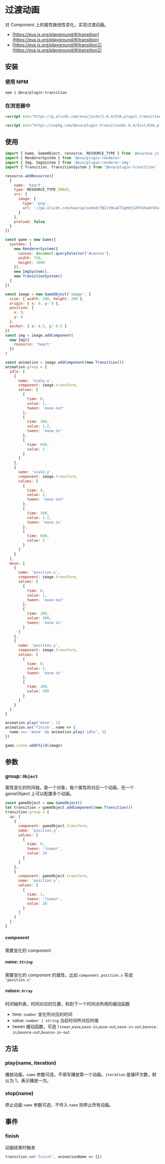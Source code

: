 # 过渡动画

对 Component 上的属性做线性变化，实现过渡动画。

- [https://eva.js.org/playground/#/transition](https://eva.js.org/playground/#/transition)
- [https://eva.js.org/playground/#/transition2](https://eva.js.org/playground/#/transition2)

## 安装

### 使用 NPM
```bash
npm i @eva/plugin-transition
```

### 在浏览器中
```html
<script src="https://g.alicdn.com/eva/jscdn/1.0.4/EVA.plugin.transition.min.js"></script>

<script src="https://unpkg.com/@eva/plugin-transition@1.0.4/dist/EVA.plugin.transition.min.js"></script>
```

## 使用

```js
import { Game, GameObject, resource, RESOURCE_TYPE } from '@eva/eva.js'
import { RendererSystem } from '@eva/plugin-renderer'
import { Img, ImgSystem } from '@eva/plugin-renderer-img'
import { Transition, TransitionSystem } from '@eva/plugin-transition'

resource.addResource([
  {
    name: 'heart',
    type: RESOURCE_TYPE.IMAGE,
    src: {
      image: {
        type: 'png',
        url: '//gw.alicdn.com/bao/uploaded/TB1lVHuaET1gK0jSZFhXXaAtVXa-200-200.png'
      }
    },
    preload: false
  }
])

const game = new Game({
  systems: [
    new RendererSystem({
      canvas: document.querySelector('#canvas'),
      width: 750,
      height: 1000
    }),
    new ImgSystem(),
    new TransitionSystem()
  ]
})

const image = new GameObject('image', {
  size: { width: 200, height: 200 },
  origin: { x: 0, y: 0 },
  position: {
    x: 0,
    y: 0
  },
  anchor: { x: 0.5, y: 0.5 }
})
const img = image.addComponent(
  new Img({
    resource: 'heart'
  })
)

const animation = image.addComponent(new Transition())
animation.group = {
  idle: [
    {
      name: 'scale.x',
      component: image.transform,
      values: [
        {
          time: 0,
          value: 1,
          tween: 'ease-out'
        },
        {
          time: 300,
          value: 1.2,
          tween: 'ease-in'
        },
        {
          time: 600,
          value: 1
        }
      ]
    },
    {
      name: 'scale.y',
      component: image.transform,
      values: [
        {
          time: 0,
          value: 1,
          tween: 'ease-out'
        },
        {
          time: 300,
          value: 1.2,
          tween: 'ease-in'
        },
        {
          time: 600,
          value: 1
        }
      ]
    }
  ],
  move: [
    {
      name: 'position.x',
      component: image.transform,
      values: [
        {
          time: 0,
          value: 1,
          tween: 'ease-out'
        },
        {
          time: 300,
          value: 300,
          tween: 'ease-in'
        }
      ]
    },
    {
      name: 'position.y',
      component: image.transform,
      values: [
        {
          time: 0,
          value: 1,
          tween: 'ease-in'
        },
        {
          time: 300,
          value: 300
        }
      ]
    }
  ]
}

animation.play('move', 1)
animation.on('finish', name => {
  name === 'move' && animation.play('idle', 5)
})

game.scene.addChild(image)
```

## 参数

### group: `Object`

属性变化的时间轴，是一个对象，每个属性将对应一个动画，在一个 gameObject 上可以配置多个动画。

```js
const gameObject = new GameObject()
let transition = gameObject.addComponent(new Transition())
transition.group = {
  up: [
    {
      component: gameObject.transform,
      name: 'position.y',
      values: [
        {
          time: 0,
          tween: 'linear',
          value: 10
        }
      ]
    },
    {
      component: gameObject.transform,
      name: 'position.y',
      values: [
        {
          time: 1,
          tween: 'linear',
          value: 20
        }
      ]
    }
  ]
}
```

##### component

需要变化的 component

##### name: `String`

需要变化的 component 的属性，比如 `component.position.x` 写成 `'position.x'`

##### values: `Array`

时间轴列表，时间对应的位置，和到下一个时间点所用的缓动函数

- time: `number` 变化所对应的时间
- value: `number | string` 当前时间所对应的值
- tween 缓动函数，可选 `linear`,`ease`,`ease-in`,`ease-out`,`ease-in-out`,`bounce-in`,`bounce-out`,`bounce-in-out`

## 方法

### play(name, iteration)

播放动画，`name` 参数可选，不填写播放第一个动画。`iteration` 是循环次数，默认为 1，表示播放一次。

### stop(name)

停止动画 `name` 参数可选，不传入 `name` 则停止所有动画。

## 事件

### finish

动画结束时触发

```js
transition.on('finish', animationName => {})
```

<br/>
<br/>
<br/>
<br/>
<br/>
